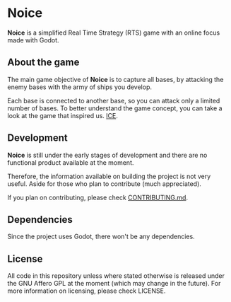# Noice

**Noice** is a simplified Real Time Strategy (RTS) game with an online focus made
with Godot.

## About the game

The main game objective of **Noice** is to capture all bases, by attacking the enemy bases with the army of ships you develop. 

Each base is connected to another base, so you can attack only a limited number of bases.
To better understand the game concept, you can take a look at the game that inspired us. 
[ICE](https://play.google.com/store/apps/details?id=com.queader.ice).

## Development

**Noice** is still under the early stages of development and there are no functional product available at the moment.

Therefore, the information available on building the project is not very useful. Aside for those who plan to contribute (much appreciated). 

If you plan on contributing, please check [CONTRIBUTING.md](CONTRIBUTING.md).

## Dependencies

Since the project uses Godot, there won't be any dependencies.

## License

All code in this repository unless where stated otherwise is released under the
GNU Affero GPL at the moment (which may change in the future). For more
information on licensing, please check LICENSE.
